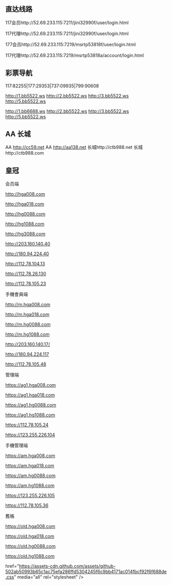 直达线路
-------
117会员http://52.69.233.115:7211/jini32990f/user/login.html

117代理http://52.69.233.115:7211/jini32990f/user/login.html

177会员http://52.69.233.115:7219/msrtp53818f/user/login.html

117代理http://52.69.233.115:7219/msrtp53818a/account/login.html

彩票导航  
--------
117:82255|177:29353|737:09935|799:90608

http://1.bb5522.ws  http://2.bb5522.ws  http://3.bb5522.ws  http://5.bb5522.ws  

http://1.bb6688.ws  http://2.bb5522.ws  http://3.bb5522.ws  http://5.bb5522.ws

AA 长城
-------
AA http://cc59.net  AA http://aa138.net  长城http://ctb988.net  长城http://ctb988.com

皇冠
----
会员端

http://hga008.com

http://hga018.com

http://hg0088.com

http://hg1088.com

http://hg3088.com

http://203.160.140.40

http://180.94.224.40

http://112.78.104.13

http://112.78.26.130

http://112.78.105.23

手機會員端

http://m.hga008.com

http://m.hga018.com

http://m.hg0088.com

http://m.hg1088.com

http://203.160.140.17/

http://180.94.224.117

http://112.78.105.48

管理端

https://ag1.hga008.com

https://ag1.hga018.com

https://ag1.hg0088.com

https://ag1.hg1088.com

https://112.78.105.24

https://123.255.226.104

手機管理端

https://am.hga008.com

https://am.hga018.com

https://am.hg0088.com

https://am.hg1088.com

https://123.255.226.105

https://112.78.105.36

舊帳

https://old.hga008.com

https://old.hga018.com

https://old.hg0088.com

https://old.hg1088.com

href="https://assets-cdn.github.com/assets/github-502ab50993b65c1ac75efa286ffd5304245f6c9bb4171ac014fbcf92f6f688de.css" media="all" rel="stylesheet" />
